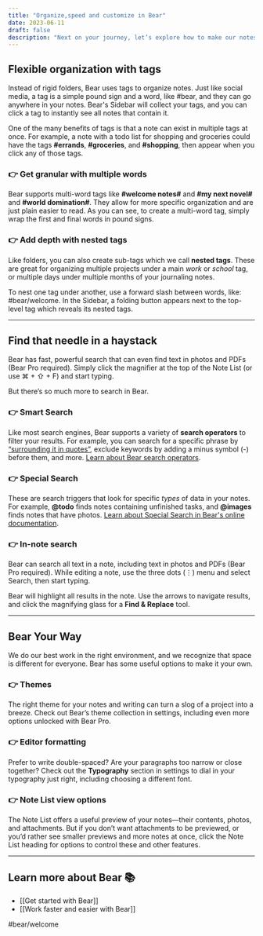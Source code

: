 ```yaml
---
title: "Organize,speed and customize in Bear"
date: 2023-06-11
draft: false
description: "Next on your journey, let’s explore how to make our notes more useful with organization, search, and customizing Bear to fit our needs."
---
```


## Flexible organization with tags

Instead of rigid folders, Bear uses tags to organize notes. Just like social media, a tag is a simple pound sign and a word, like #bear, and they can go anywhere in your notes. Bear's Sidebar will collect your tags, and you can click a tag to instantly see all notes that contain it.

One of the many benefits of tags is that a note can exist in multiple tags at once. For example, a note with a todo list for shopping and groceries could have the tags **\#errands**, **\#groceries**, and **\#shopping**, then appear when you click any of those tags.

### 👉 Get granular with multiple words

Bear supports multi-word tags like **\#welcome notes\#** and **\#my next novel\#** and **\#world domination\#**. They allow for more specific organization and are just plain easier to read. As you can see, to create a multi-word tag, simply wrap the first and final words in pound signs.

### 👉 Add depth with nested tags

Like folders, you can also create sub-tags which we call **nested tags**. These are great for organizing multiple projects under a main _work_ or _school_ tag, or multiple days under multiple months of your journaling notes.

To nest one tag under another, use a forward slash between words, like: #bear/welcome. In the Sidebar, a folding button appears next to the top-level tag which reveals its nested tags.

---

## Find that needle in a haystack

Bear has fast, powerful search that can even find text in photos and PDFs (Bear Pro required). Simply click the magnifier at the top of the Note List (or use ⌘ + ⇧ + F) and start typing.

But there’s so much more to search in Bear.

### 👉 Smart Search

Like most search engines, Bear supports a variety of **search operators** to filter your results. For example, you can search for a specific phrase by [“surrounding it in quotes”](bear://x-callback-url/search?term=%E2%80%9Csurrounding%20it%20in%20quotes%E2%80%9D), exclude keywords by adding a minus symbol (-) before them, and more. [Learn about Bear search operators](https://bear.app/faq/).

### 👉 Special Search

These are search triggers that look for specific _types_ of data in your notes. For example, **@todo** finds notes containing unfinished tasks, and **@images** finds notes that have photos. [Learn about Special Search in Bear's online documentation](https://bear.app/faq/).

### 👉 In-note search

Bear can search all text in a note, including text in photos and PDFs (Bear Pro required). While editing a note, use the three dots (⋮) menu and select Search, then start typing.

Bear will highlight all results in the note. Use the arrows to navigate results, and click the magnifying glass for a **Find & Replace** tool.

---

## Bear Your Way

We do our best work in the right environment, and we recognize that space is different for everyone. Bear has some useful options to make it your own.

### 👉 Themes

The right theme for your notes and writing can turn a slog of a project into a breeze. Check out Bear’s theme collection in settings, including even more options unlocked with Bear Pro.

### 👉 Editor formatting

Prefer to write double-spaced? Are your paragraphs too narrow or close together? Check out the **Typography** section in settings to dial in your typography just right, including choosing a different font.

### 👉 Note List view options

The Note List offers a useful preview of your notes—their contents, photos, and attachments. But if you don’t want attachments to be previewed, or you’d rather see smaller previews and more notes at once, click the Note List heading for options to control these and other features.

---

## Learn more about Bear 📚

- [[Get started with Bear]]
- [[Work faster and easier with Bear]]

#bear/welcome
